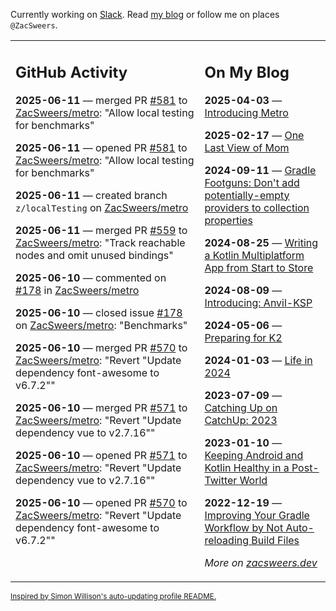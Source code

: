 Currently working on [Slack](https://slack.com/). Read [my blog](https://zacsweers.dev/) or follow me on places `@ZacSweers`.

<table><tr><td valign="top" width="60%">

## GitHub Activity
<!-- githubActivity starts -->
**2025-06-11** — merged PR [#581](https://github.com/ZacSweers/metro/pull/581) to [ZacSweers/metro](https://github.com/ZacSweers/metro): "Allow local testing for benchmarks"

**2025-06-11** — opened PR [#581](https://github.com/ZacSweers/metro/pull/581) to [ZacSweers/metro](https://github.com/ZacSweers/metro): "Allow local testing for benchmarks"

**2025-06-11** — created branch `z/localTesting` on [ZacSweers/metro](https://github.com/ZacSweers/metro)

**2025-06-11** — merged PR [#559](https://github.com/ZacSweers/metro/pull/559) to [ZacSweers/metro](https://github.com/ZacSweers/metro): "Track reachable nodes and omit unused bindings"

**2025-06-10** — commented on [#178](https://github.com/ZacSweers/metro/issues/178#issuecomment-2960563579) in [ZacSweers/metro](https://github.com/ZacSweers/metro)

**2025-06-10** — closed issue [#178](https://github.com/ZacSweers/metro/issues/178) on [ZacSweers/metro](https://github.com/ZacSweers/metro): "Benchmarks"

**2025-06-10** — merged PR [#570](https://github.com/ZacSweers/metro/pull/570) to [ZacSweers/metro](https://github.com/ZacSweers/metro): "Revert "Update dependency font-awesome to v6.7.2""

**2025-06-10** — merged PR [#571](https://github.com/ZacSweers/metro/pull/571) to [ZacSweers/metro](https://github.com/ZacSweers/metro): "Revert "Update dependency vue to v2.7.16""

**2025-06-10** — opened PR [#571](https://github.com/ZacSweers/metro/pull/571) to [ZacSweers/metro](https://github.com/ZacSweers/metro): "Revert "Update dependency vue to v2.7.16""

**2025-06-10** — opened PR [#570](https://github.com/ZacSweers/metro/pull/570) to [ZacSweers/metro](https://github.com/ZacSweers/metro): "Revert "Update dependency font-awesome to v6.7.2""
<!-- githubActivity ends -->
</td><td valign="top" width="40%">

## On My Blog
<!-- blog starts -->
**2025-04-03** — [Introducing Metro](https://www.zacsweers.dev/introducing-metro/)

**2025-02-17** — [One Last View of Mom](https://www.zacsweers.dev/one-last-view-of-mom/)

**2024-09-11** — [Gradle Footguns: Don't add potentially-empty providers to collection properties](https://www.zacsweers.dev/gradle-footgun-adding-empty-providers-to-collection-properties/)

**2024-08-25** — [Writing a Kotlin Multiplatform App from Start to Store](https://www.zacsweers.dev/writing-a-kotlin-multiplatform-app-from-start-to-store/)

**2024-08-09** — [Introducing: Anvil-KSP](https://www.zacsweers.dev/introducing-anvil-ksp/)

**2024-05-06** — [Preparing for K2](https://www.zacsweers.dev/preparing-for-k2/)

**2024-01-03** — [Life in 2024](https://www.zacsweers.dev/life-in-2024/)

**2023-07-09** — [Catching Up on CatchUp: 2023](https://www.zacsweers.dev/catching-up-on-catchup-2023/)

**2023-01-10** — [Keeping Android and Kotlin Healthy in a Post-Twitter World](https://www.zacsweers.dev/keeping-android-healthy/)

**2022-12-19** — [Improving Your Gradle Workflow by Not Auto-reloading Build Files](https://www.zacsweers.dev/improving-your-workflow-by-not-auto-reloading-build-files/)
<!-- blog ends -->
_More on [zacsweers.dev](https://zacsweers.dev/)_
</td></tr></table>

<sub><a href="https://simonwillison.net/2020/Jul/10/self-updating-profile-readme/">Inspired by Simon Willison's auto-updating profile README.</a></sub>